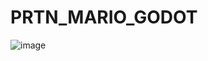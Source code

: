 # PRTN_MARIO_GODOT
![image](https://github.com/Jack-Engli/PRTN_MARIO_GODOT/assets/157635635/b89d8a27-07d2-4c5e-bc24-b6fbd154d068)
